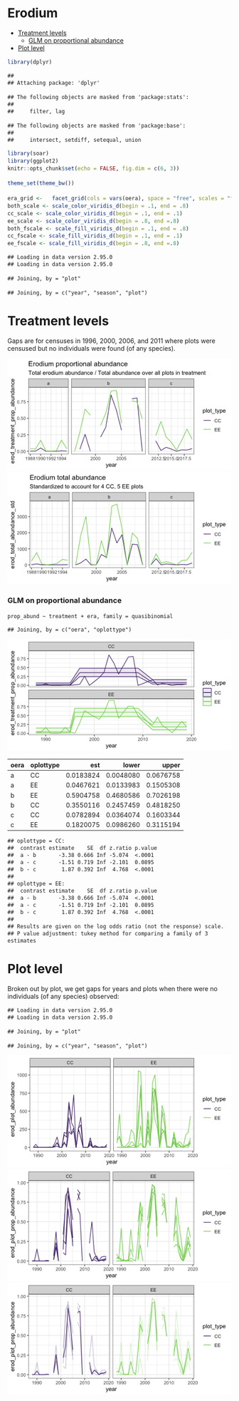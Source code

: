 Erodium
================

  - [Treatment levels](#treatment-levels)
      - [GLM on proportional abundance](#glm-on-proportional-abundance)
  - [Plot level](#plot-level)

``` r
library(dplyr)
```

    ## 
    ## Attaching package: 'dplyr'

    ## The following objects are masked from 'package:stats':
    ## 
    ##     filter, lag

    ## The following objects are masked from 'package:base':
    ## 
    ##     intersect, setdiff, setequal, union

``` r
library(soar)
library(ggplot2)
knitr::opts_chunk$set(echo = FALSE, fig.dim = c(6, 3))

theme_set(theme_bw())

era_grid <-   facet_grid(cols = vars(oera), space = "free", scales = "free_x")
both_scale <- scale_color_viridis_d(begin = .1, end = .8)
cc_scale <- scale_color_viridis_d(begin = .1, end = .1)
ee_scale <- scale_color_viridis_d(begin = .8, end =.8)
both_fscale <- scale_fill_viridis_d(begin = .1, end = .8)
cc_fscale <- scale_fill_viridis_d(begin = .1, end = .1)
ee_fscale <- scale_fill_viridis_d(begin = .8, end =.8)
```

    ## Loading in data version 2.95.0
    ## Loading in data version 2.95.0

    ## Joining, by = "plot"

    ## Joining, by = c("year", "season", "plot")

# Treatment levels

Gaps are for censuses in 1996, 2000, 2006, and 2011 where plots were
censused but no individuals were found (of any species).

![](erodium_results_files/figure-gfm/unnamed-chunk-2-1.png)<!-- -->![](erodium_results_files/figure-gfm/unnamed-chunk-2-2.png)<!-- -->

### GLM on proportional abundance

`prop_abund ~ treatment + era, family = quasibinomial`

    ## Joining, by = c("oera", "oplottype")

![](erodium_results_files/figure-gfm/unnamed-chunk-3-1.png)<!-- -->

<div class="kable-table">

| oera | oplottype |       est |     lower |     upper |
| :--- | :-------- | --------: | --------: | --------: |
| a    | CC        | 0.0183824 | 0.0048080 | 0.0676758 |
| a    | EE        | 0.0467621 | 0.0133983 | 0.1505308 |
| b    | EE        | 0.5904758 | 0.4680586 | 0.7026198 |
| b    | CC        | 0.3550116 | 0.2457459 | 0.4818250 |
| c    | CC        | 0.0782894 | 0.0364074 | 0.1603344 |
| c    | EE        | 0.1820075 | 0.0986260 | 0.3115194 |

</div>

    ## oplottype = CC:
    ##  contrast estimate    SE  df z.ratio p.value
    ##  a - b       -3.38 0.666 Inf -5.074  <.0001 
    ##  a - c       -1.51 0.719 Inf -2.101  0.0895 
    ##  b - c        1.87 0.392 Inf  4.768  <.0001 
    ## 
    ## oplottype = EE:
    ##  contrast estimate    SE  df z.ratio p.value
    ##  a - b       -3.38 0.666 Inf -5.074  <.0001 
    ##  a - c       -1.51 0.719 Inf -2.101  0.0895 
    ##  b - c        1.87 0.392 Inf  4.768  <.0001 
    ## 
    ## Results are given on the log odds ratio (not the response) scale. 
    ## P value adjustment: tukey method for comparing a family of 3 estimates

# Plot level

Broken out by plot, we get gaps for years and plots when there were no
individuals (of any species) observed:

    ## Loading in data version 2.95.0
    ## Loading in data version 2.95.0

    ## Joining, by = "plot"

    ## Joining, by = c("year", "season", "plot")

![](erodium_results_files/figure-gfm/unnamed-chunk-4-1.png)<!-- -->![](erodium_results_files/figure-gfm/unnamed-chunk-4-2.png)<!-- -->![](erodium_results_files/figure-gfm/unnamed-chunk-4-3.png)<!-- -->
